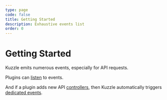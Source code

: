 ```yaml
---
type: page
code: false
title: Getting Started
description: Exhaustive events list
order: 0
---
```


# Getting Started

Kuzzle emits numerous events, especially for API requests.

Plugins can [listen](/core/2/plugins/essentials) to events.

And if a plugin adds new API [controllers](/core/2/plugins/guides/controllers), then Kuzzle automatically triggers [dedicated events](/core/2/plugins/guides/events/plugin-events).
